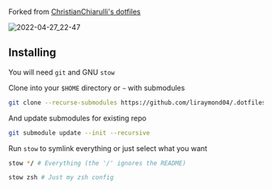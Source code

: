 Forked from [ChristianChiarulli's dotfiles](https://github.com/Mach-OS/Machfiles/)

![2022-04-27_22-47](https://user-images.githubusercontent.com/39678448/165678794-9971b3f0-041c-49ae-bdd3-26d12b329b80.png)

## Installing

You will need `git` and GNU `stow`

Clone into your `$HOME` directory or `~` with submodules

```bash
git clone --recurse-submodules https://github.com/liraymond04/.dotfiles.git ~
```

And update submodules for existing repo

```bash
git submodule update --init --recursive
```

Run `stow` to symlink everything or just select what you want

```bash
stow */ # Everything (the '/' ignores the README)
```

```bash
stow zsh # Just my zsh config
```
